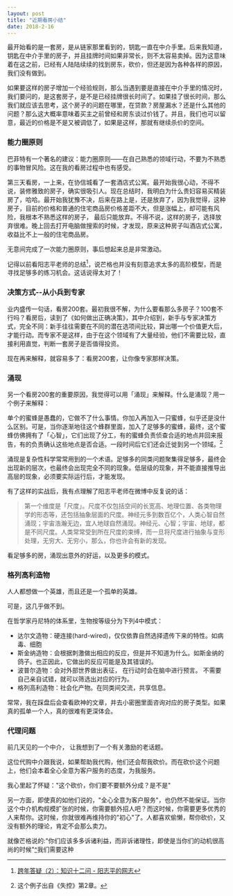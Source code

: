```yaml
---
layout: post
title: "近期看房小结"
date: 2018-2-16
---
```


最开始看的是一套房，是从链家那里看到的，钥匙一直在中介手里。后来我知道，钥匙在中介手里的房子，并且挂牌时间如果非常长，则不太容易卖掉。因为这意味着在这之前，已经有人陆陆续续的找到房东，砍价，但还是因为各种各样的原因，我们没有做到。

如果要这样的房子增加一个经验规则，那么当遇到要是直接在中介手里的情况时，我们要问的，是这套房子，是不是已经挂牌很长时间了。如果挂了很长时间，那么我们就应该去思考，这个房子的问题在哪里，在贷款？房屋漏水？还是什么其他的问题？那么这大概率意味着买主之前曾经和房东谈过价钱了。并且，我们也可以留意，最近的价格是不是又被调低了，如果是这样，那就有继续杀价的空间。

### 能力圈原则

巴菲特有一个著名的建议：能力圈原则——在自己熟悉的领域行动，不要为不熟悉的事物冒风险。这在我的看房过程中也有感受。

第三天看房，一上来，在协信城看了一套酒店式公寓。最开始我很心动，不得不说，装修雅致的房子，确实很吸引人。现在总结时，我明白为什么贵妇容易买精装房了，哈哈。最开始我犹豫不决，后来在路上是，还是放弃了，因为我觉得，这种房子，目前的价格和普通的住宅商品房价格差距不大，但是涨幅上，却可能有风险，我根本不熟悉这样的房子， 最后只能放弃。不得不说，这样的房子，选择放弃很难。晚上回去打开电脑做搜索的时候，才发现，原来这种房子叫酒店式公寓，收益比不上一般的住宅商品房。

无意间完成了一次能力圈原则，事后想起来总是非常激动。

记得以前看阳志平老师的总结[^1]，说芒格也并没有刻意追求太多的高阶模型，而是寻找足够多的练习机会。这话说得太对了！

### 决策方式--从小兵到专家

业内盛传一句话，看房200套。最初我很不解，为什么要看那么多房子？100套不行吗？看房后，读到了《如何做出正确决策》，其中介绍到，新手与专家决策方式，完全不同：新手往往需要在不同的潜在选项间比较，算出哪一个价值更大后，才能行动。而专家不是这样，由于在这个领域有了大量经验，他们不需要比较，直接利用直觉，判断一套房子是否值得投资。

现在再来解释，就容易多了：看房200套，让你像专家那样决策。



### 涌现

另一个看房200套的重要原因，我觉得可以用「涌现」来解释。什么是涌现？用一个例子来解释：

单个的蜜蜂是愚蠢的，它做不了什么事情。你加入再加入一只蜜蜂，似乎还是没什么区别。可是，当你逐渐地往这个蜂群里面，加入了足够多的蜜蜂，最终，这个蜜蜂仿佛拥有了「心智」，它们出现了分工，有的蜜蜂负责侦查合适的地点并回来报告，有的负责确认这些地点是否合适。一段时间后它们还会迁徙到另一个领域。[^2]

涌现是复杂性科学常常用到的一个术语。足够多的同类问题聚集得足够多，最终会出现新的层次，也最终会出现完全不同的现象。低层级的现象，并不能直接推导出高层的现象，必须要实际运行后，才能发现。

有了这样的实战后，我有点理解了阳志平老师在微博中反复说的话：

> 第一个维度是「尺度」。尺度不仅包括空间的长宽高、地理位置、各类物理学的形态等，还包括抽象层面的尺度。神经元多到数百亿个，人类心智自然涌现；宇宙浩瀚无边，宜人地球自然涌现。神经元、心智；宇宙、地球，都是不同尺度。人类常常受到所在尺度的束缚，而一旦将尺度进行抽象与变形处理，无穷大、无穷小，那么，你也许会有新的发现。

看足够多的房，涌现出意外的好运，以及更多的模式。


### 格列高利造物

人人都想做一个英雄，而且还是一个孤单的英雄。

可是，这几乎做不到。

在哲学家丹尼特的体系里，生物按等级分为下列4中模式：

* 达尔文造物：硬连接(hard-wired)，仅仅依靠自然选择遗传下来的特性。如病毒、细胞
* 斯金纳造物：会根据刺激做出相应的反应，但是并不知道为什么。如斯金纳的鸽子。也正因此，它做出的反应可能是及其错误的。
* 波普尔造物：会对外部世界做出表征， 在行动时会在脑中进行预言。 不需要自己亲自试错，就可以筛选出对应的行为。
* 格列高利造物：社会化产物。在同类间交流，共享信息。


常常，我在踩盘后会查看欧神的文章，并去小密圈里面咨询对应的房子类型。如果真的孤单一个人，真的很难有更深体会。


### 代理问题

前几天见的一个中介， 让我想到了一个有关激励的老话题。

这位代购中介跟我说，如果帮助我代购，他们还会帮我砍价。而在砍价这个问题上，他们会本着全心全意为客户服务的态度，为我服务。

我心里起了怀疑："这个砍价，你们要不要额外分成？是不是"

另一方面，即使真的如他们说的，"全心全意为客户服务"，也仍然不能保证。当你这个中介机构规模扩张的时候，你需要额外招人吧？而这时候，你需要更多优秀的人来帮你。这时候，你就很难再维持你的"初心"了。人都喜欢偷懒，帮你砍价，又没有额外的理论，肯定不会那么卖力。

就像芒格说的:"你们应该多多诉诸利益，而非诉诸理性，即使是当你们的动机很高尚的时候"[^]我们需要这种

[^1]:[跨年答疑（2）：知识十二问 - 阳志平的网志](http://www.yangzhiping.com/psy/happy-new-year-faq2.html)

[^2]: 这个例子出自《失控》第2章。

[^]: 《穷查理宝典》第十讲